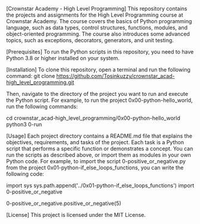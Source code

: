 [Crownstar Academy - High Level Programming]
This repository contains the projects and assignments for the High Level Programming course at Crownstar Academy.
The course covers the basics of Python programming language, such as data types, control structures, functions, modules, and object-oriented programming.
The course also introduces some advanced topics, such as exceptions, decorators, generators, and unit testing.

[Prerequisites]
To run the Python scripts in this repository, you need to have Python 3.8 or higher installed on your system.

[Installation]
To clone this repository, open a terminal and run the following command:
git clone https://github.com/Tosinkuzzy/crownstar_acad-high_level_programming.git

Then, navigate to the directory of the project you want to run and execute the Python script.
 For example, to run the project 0x00-python-hello_world, run the following commands:

cd crownstar_acad-high_level_programming/0x00-python-hello_world
python3 0-run

[Usage]
Each project directory contains a README.md file that explains the objectives, requirements, and tasks of the project.
Each task is a Python script that performs a specific function or demonstrates a concept.
You can run the scripts as described above, or import them as modules in your own Python code. 
For example, to import the script 0-positive_or_negative.py from the project 0x01-python-if_else_loops_functions,
you can write the following code:

import sys
sys.path.append('../0x01-python-if_else_loops_functions')
import 0-positive_or_negative

0-positive_or_negative.positive_or_negative(5)

[License]
This project is licensed under the MIT License.
